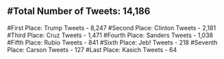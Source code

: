 #Total Number of Tweets: 14,186 
---
#First Place: Trump Tweets - 8,247
#Second Place: Clinton Tweets - 2,181
#Third Place: Cruz Tweets - 1,471
#Fourth Place: Sanders Tweets - 1,038
#Fifth Place: Rubio Tweets - 841
#Sixth Place: Jeb! Tweets - 218
#Seventh Place: Carson Tweets - 127
#Last Place: Kasich Tweets - 64
